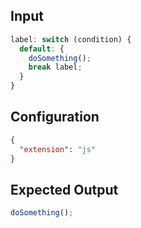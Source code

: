
## Input
```javascript input
label: switch (condition) {
  default: {
    doSomething();
    break label;
  }
}
```

## Configuration
```json configuration
{
  "extension": "js"
}
```

## Expected Output
```javascript expected output
doSomething();
```
